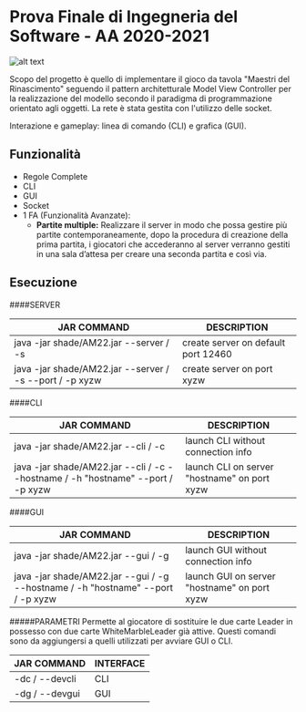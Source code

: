 # Prova Finale di Ingegneria del Software - AA 2020-2021
![alt text](https://raw.githubusercontent.com/chenyongzhouking/ingswAM2021-Civati-Cicala-Chen/master/src/main/resources/photos/logo.png?token=APOZOGKTI6S6W7Q6FE7I6ILA3X5S6)

Scopo del progetto è quello di implementare il gioco da tavola "Maestri del Rinascimento" seguendo il pattern architetturale Model View Controller per la realizzazione del modello secondo il paradigma di programmazione orientato agli oggetti. 
La rete è stata gestita con l'utilizzo delle socket.

Interazione e gameplay: linea di comando (CLI) e grafica (GUI).
## Funzionalità

- Regole Complete
- CLI
- GUI
- Socket
- 1 FA (Funzionalità Avanzate):
    - __Partite multiple:__ Realizzare il server in modo che possa gestire più partite contemporaneamente,
                            dopo la procedura di creazione della prima partita, i giocatori che accederanno al server verranno gestiti
                            in una sala d’attesa per creare una seconda partita e così via.
## Esecuzione 
####SERVER

| JAR COMMAND | DESCRIPTION 
| ------- | --- 
| java -jar shade/AM22.jar  --server / -s | create server on default port 12460
| java -jar shade/AM22.jar  --server / -s  --port / -p  xyzw | create server on port xyzw


####CLI

| JAR COMMAND | DESCRIPTION
| ------- | --- 
| java -jar shade/AM22.jar  --cli / -c | launch CLI without connection info
| java -jar shade/AM22.jar  --cli / -c  --hostname / -h  "hostname"  --port / -p  xyzw | launch CLI on server "hostname" on port xyzw


####GUI

| JAR COMMAND       | DESCRIPTION   
| ------- | --- 
| java -jar shade/AM22.jar  --gui / -g | launch GUI without connection info
| java -jar shade/AM22.jar  --gui / -g  --hostname / -h  "hostname"  --port / -p  xyzw | launch GUI on server "hostname" on port xyzw

#####PARAMETRI
Permette al giocatore di sostituire le due carte Leader in possesso con due carte WhiteMarbleLeader già attive. 
Questi comandi sono da aggiungersi a quelli utilizzati per avviare GUI o CLI.

| JAR COMMAND | INTERFACE
| ------- | ---
| -dc / --devcli | CLI
| -dg / --devgui | GUI
